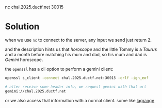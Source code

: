 nc chal.2025.ductf.net 30015

# Solution

when we use `nc` to connect to the server, any input we send just return 2.

and the description hints us that _horoscope_ and the little Tommy is a _Taurus_ and a month before matching his mum and dad, so his mum and dad is _Gemini_ horoscope.

the `openssl` has a cli option to perform a gemini client:

```bash
openssl s_client -connect chal.2025.ductf.net:30015 -crlf -ign_eof

# after receive some header info, we request gemini with that url
gemini://chal.2025.ductf.net
```

or we also access that information with a normal client. some like [lagrange](https://git.skyjake.fi/gemini/lagrange)
